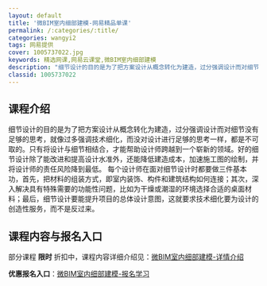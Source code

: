 ```yaml
---
layout: default
title: '微BIM室内细部建模-网易精品单课'
permalink: /:categories/:title/
categories: wangyi2
tags: 网易提供
cover: 1005737022.jpg
keywords: 精选网课,网易云课堂,微BIM室内细部建模
description: "细节设计的目的是为了把方案设计从概念转化为建造，过分强调设计而对细节没有足够的思考，就像过多强调技术细化，而没对设计进行足够的思考一样，都是不可取的。只有将设计与细节相结合，才能帮助设计师跨"
classid: 1005737022
---
```


## 课程介绍

细节设计的目的是为了把方案设计从概念转化为建造，过分强调设计而对细节没有足够的思考，就像过多强调技术细化，而没对设计进行足够的思考一样，都是不可取的。只有将设计与细节相结合，才能帮助设计师跨越到一个崭新的领域。好的细节设计除了能改进和提高设计水准外，还能降低建造成本，加速施工图的绘制，并将设计师的责任风险降到最低。
每个设计师在面对细节设计时都要做三件基本功，首先，把材料的组装方式，即室内装饰、构件和建筑结构如何连接；其次，深入解决具有特殊需要的功能性问题，比如为干燥或潮湿的环境选择合适的桌面材料；最后，细节设计要能提升项目的总体设计意图，这就要求技术细化要为设计的创造性服务，而不是反过来。

## 课程内容与报名入口

部分课程 **限时** 折扣中，课程内容详细介绍见：[微BIM室内细部建模-详情介绍](https://study.163.com/course/introduction/1005737022.htm?share=1&shareId=1025206652&utm_campaign=share&utm_medium=iphoneShare&utm_source=&utm_u=1025206652)

**优惠报名入口**：[微BIM室内细部建模-报名学习](https://study.163.com/course/introduction/1005737022.htm?share=1&shareId=1025206652&utm_campaign=share&utm_medium=iphoneShare&utm_source=&utm_u=1025206652)

